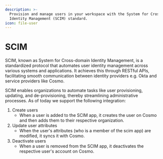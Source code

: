 ```yaml
---
description: >-
  Provision and manage users in your workspace with the System for Cross-domain
  Identity Management (SCIM) standard.
icon: file-user
---
```


# SCIM

SCIM, known as System for Cross-domain Identity Management, is a standardized protocol that automates user identity management across various systems and applications. It achieves this through RESTful APIs, facilitating smooth communication between identity providers e.g. Okta and service providers like Cosmo.

SCIM enables organizations to automate tasks like user provisioning, updating, and de-provisioning, thereby streamlining administrative processes. As of today we support the following integration:

1. Create users
   * When a user is added to the SCIM app, it creates the user on Cosmo and then adds them to their respective organization.
2. Update user attributes
   * When the user's attributes (who is a member of the scim app) are modified, it syncs it with Cosmo.
3. Deactivate users
   * When a user is removed from the SCIM app, it deactivates the respective user's account on Cosmo.
